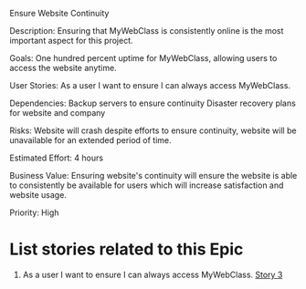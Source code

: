Ensure Website Continuity

Description: Ensuring that MyWebClass is consistently online is the most important aspect for this project.

Goals: One hundred percent uptime for MyWebClass, allowing users to access the website anytime.

User Stories: As a user I want to ensure I can always access MyWebClass.

Dependencies: Backup servers to ensure continuity
Disaster recovery plans for website and company

Risks: Website will crash despite efforts to ensure continuity, website will be unavailable for an extended period of time.

Estimated Effort: 4 hours

Business Value: Ensuring website's continuity will ensure the website is able to consistently be available for users which will increase satisfaction and website usage.

Priority: High

# List stories related to this Epic
1. As a user I want to ensure I can always access MyWebClass. [Story 3](Stories/WebsiteCreateStories3.md)